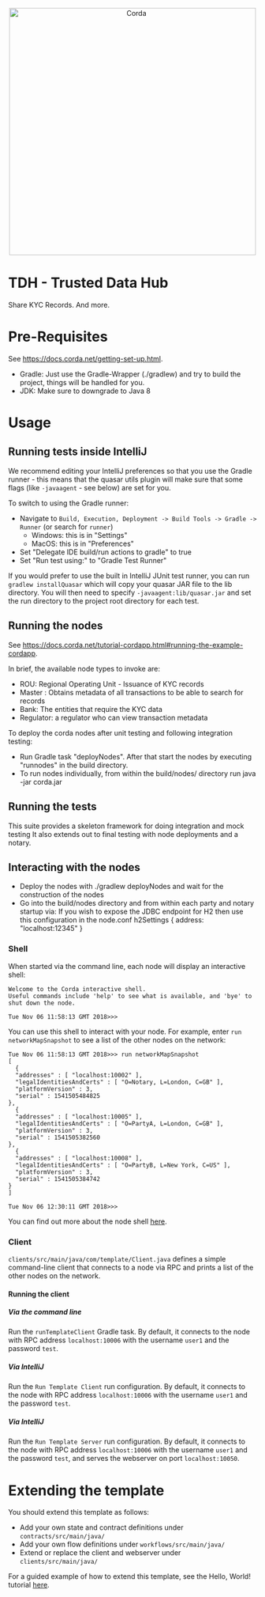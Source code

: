 <p align="center">
  <img src="https://www.corda.net/wp-content/uploads/2016/11/fg005_corda_b.png" alt="Corda" width="500">
</p>

# TDH - Trusted Data Hub

Share KYC Records. And more.



# Pre-Requisites

See https://docs.corda.net/getting-set-up.html.
* Gradle: Just use the Gradle-Wrapper (./gradlew) and try to build the project, things will be handled for you.
* JDK: Make sure to downgrade to Java 8

# Usage

## Running tests inside IntelliJ
	
We recommend editing your IntelliJ preferences so that you use the Gradle runner - this means that the quasar utils
plugin will make sure that some flags (like ``-javaagent`` - see below) are
set for you.

To switch to using the Gradle runner:

* Navigate to ``Build, Execution, Deployment -> Build Tools -> Gradle -> Runner`` (or search for `runner`)
  * Windows: this is in "Settings"
  * MacOS: this is in "Preferences"
* Set "Delegate IDE build/run actions to gradle" to true
* Set "Run test using:" to "Gradle Test Runner"

If you would prefer to use the built in IntelliJ JUnit test runner, you can run ``gradlew installQuasar`` which will
copy your quasar JAR file to the lib directory. You will then need to specify ``-javaagent:lib/quasar.jar``
and set the run directory to the project root directory for each test.

## Running the nodes

See https://docs.corda.net/tutorial-cordapp.html#running-the-example-cordapp.

In brief, the available node types to invoke are:
* ROU: Regional Operating Unit - Issuance of KYC records
* Master : Obtains metadata of all transactions to be able to search for records
* Bank: The entities that require the KYC data
* Regulator: a regulator who can view transaction metadata

To deploy the corda nodes after unit testing and following integration testing:
* Run Gradle task "deployNodes". After that start the nodes by executing "runnodes" in the build directory.
* To run nodes individually, from within the build/nodes/<entity> directory run java -jar corda.jar
  
  
## Running the tests
This suite provides a skeleton framework for doing integration and mock testing
It also extends out to final testing with node deployments and a notary.

  
## Interacting with the nodes

* Deploy the nodes with ./gradlew deployNodes and wait for the construction of the nodes
* Go into the build/nodes directory and from within each party and notary startup via:
If you wish to expose the JDBC endpoint for H2 then use this configuration in the node.conf
h2Settings {
    address: "localhost:12345"
}


### Shell

When started via the command line, each node will display an interactive shell:

    Welcome to the Corda interactive shell.
    Useful commands include 'help' to see what is available, and 'bye' to shut down the node.
    
    Tue Nov 06 11:58:13 GMT 2018>>>

You can use this shell to interact with your node. For example, enter `run networkMapSnapshot` to see a list of 
the other nodes on the network:

    Tue Nov 06 11:58:13 GMT 2018>>> run networkMapSnapshot
    [
      {
      "addresses" : [ "localhost:10002" ],
      "legalIdentitiesAndCerts" : [ "O=Notary, L=London, C=GB" ],
      "platformVersion" : 3,
      "serial" : 1541505484825
    },
      {
      "addresses" : [ "localhost:10005" ],
      "legalIdentitiesAndCerts" : [ "O=PartyA, L=London, C=GB" ],
      "platformVersion" : 3,
      "serial" : 1541505382560
    },
      {
      "addresses" : [ "localhost:10008" ],
      "legalIdentitiesAndCerts" : [ "O=PartyB, L=New York, C=US" ],
      "platformVersion" : 3,
      "serial" : 1541505384742
    }
    ]
    
    Tue Nov 06 12:30:11 GMT 2018>>> 

You can find out more about the node shell [here](https://docs.corda.net/shell.html).

### Client

`clients/src/main/java/com/template/Client.java` defines a simple command-line client that connects to a node via RPC 
and prints a list of the other nodes on the network.

#### Running the client

##### Via the command line

Run the `runTemplateClient` Gradle task. By default, it connects to the node with RPC address `localhost:10006` with 
the username `user1` and the password `test`.

##### Via IntelliJ

Run the `Run Template Client` run configuration. By default, it connects to the node with RPC address `localhost:10006` 
with the username `user1` and the password `test`.

##### Via IntelliJ

Run the `Run Template Server` run configuration. By default, it connects to the node with RPC address `localhost:10006` 
with the username `user1` and the password `test`, and serves the webserver on port `localhost:10050`.


# Extending the template

You should extend this template as follows:

* Add your own state and contract definitions under `contracts/src/main/java/`
* Add your own flow definitions under `workflows/src/main/java/`
* Extend or replace the client and webserver under `clients/src/main/java/`

For a guided example of how to extend this template, see the Hello, World! tutorial 
[here](https://docs.corda.net/hello-world-introduction.html).
